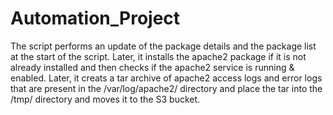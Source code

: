 # Automation_Project
The script performs an update of the package details and the package list at the start of the script.
Later, it installs the apache2 package if it is not already installed and then checks if the apache2 service is running & enabled.
Later, it creats a tar archive of apache2 access logs and error logs that are present in the /var/log/apache2/ directory and place the tar into the /tmp/ directory and moves it to the S3 bucket.
 
